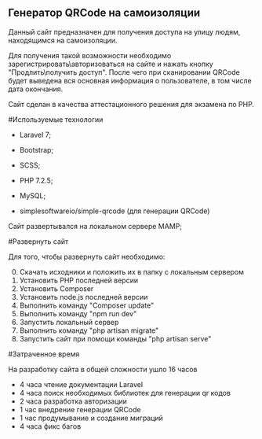 ## Генератор QRCode на самоизоляции

Данный сайт предназначен для получения доступа на улицу людям, находящимся на самоизоляции.

Для получения такой возможности необходимо зарегистрировать\авторизоваться на сайте и нажать кнопку "Продлить\получить доступ". После чего при сканировании QRCode будет выведена вся основная информация о пользователе, в том числе дата окончания.

Сайт сделан в качества аттестационного решения для экзамена по PHP.

#Используемые технологии

- Laravel 7;
- Bootstrap;
- SCSS;
- PHP 7.2.5;
- MySQL;

- simplesoftwareio/simple-qrcode (для генерации QRCode)

Сайт развертывался на локальном сервере MAMP;

#Развернуть сайт

Для того, чтобы развернуть сайт необходимо:

0. Скачать исходники и положить их в папку с локальным сервером
1. Установить PHP последней версии
2. Установить Composer
3. Установить node.js последней версии
4. Выполнить команду "Composer update"
5. Выполнить команду "npm run dev"
6. Запустить локальный сервер
7. Выполнить команду "php artisan migrate"
8. Запустить сайт при помощи команды "php artisan serve"

#Затраченное время

На разработку сайта в общей сложности ушло 16 часов

- 4 часа чтение документации Laravel
- 4 часа поиск необходимых библиотек для генерации qr кодов
- 2 часа разработка авторизации
- 1 час внедрение генерации QRCode
- 1 час продумывание и создание миграций
- 4 часа фикс багов